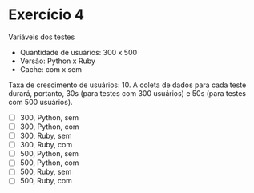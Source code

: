 # Exercício 4

Variáveis dos testes

- Quantidade de usuários: 300 x 500
- Versão: Python x Ruby
- Cache: com x sem

Taxa de crescimento de usuários: 10. A coleta de dados para cada teste durará, portanto, 30s (para testes com 300 usuários) e 50s (para testes com 500 usuários).

- [ ] 300, Python, sem
- [ ] 300, Python, com
- [ ] 300, Ruby, sem
- [ ] 300, Ruby, com
- [ ] 500, Python, sem
- [ ] 500, Python, com
- [ ] 500, Ruby, sem
- [ ] 500, Ruby, com
